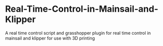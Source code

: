 # Real-Time-Control-in-Mainsail-and-Klipper
A real time control script and grasshopper plugin for real time control in mainsail and klipper for use with 3D printing
